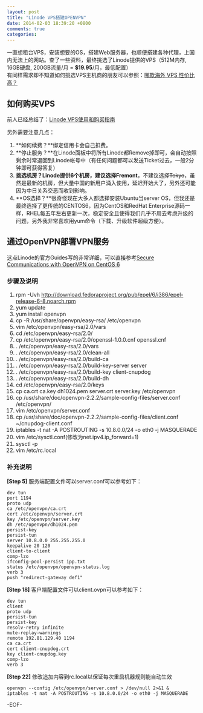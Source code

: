 ```yaml
---
layout: post
title: "Linode VPS搭建OPENVPN"
date: 2014-02-03 18:39:20 +0800
comments: true
categories: 
---
```

一直想租台VPS，安装想要的OS，搭建Web服务器，也顺便搭建各种代理，上国内无法上的网站。查了一些资料，最终挑选了Linode提供的VPS（512M内存, 16GB硬盘, 200GB流量/月 = **$19.95**/月，最低配置）  
有同样需求却不知道如何挑选VPS主机商的朋友可以参照：[哪款海外 VPS 性价比高？](http://www.zhihu.com/question/19904241)

## 如何购买VPS

前人已经总结了：[Linode VPS使用和购买指南](http://linode.ofeva.com/)

另外需要注意几点：  
1. **如何续费？**绑定信用卡会自己扣费。  
2. **停止服务？**在Linode面板中将所有Linode都Remove掉即可，会自动按照剩余时常退回到Linode帐号中（有任何问题都可以发送Ticket过去，一般2分钟即可获得答复）  
3. **挑选机房？**Linode提供6个机房，建议选择**Fremont**，不建议选择<del>Tokyo</del>，虽然是最新的机房，但大量中国的新用户涌入使用，延迟开始大了，另外还可能因为中日关系交恶而收到影响。  
4. **OS选择？**很奇怪现在大多人都选择安装Ubuntu当server OS，但我还是最终选择了更传统的CENTOS6，因为CentOS和RedHat Enterprise源码一样，RHEL每五年左右更新一次，稳定安全且使得我们几乎不用去考虑升级的问题，另外我非常喜欢用yum命令（下载、升级软件超级方便）。 

## 通过OpenVPN部署VPN服务

这点Linode的官方Guides写的非常详细，可以直接参考[Secure Communications with OpenVPN on CentOS 6](http://library.linode.com/networking/openvpn)

### 步骤及说明
1. rpm -Uvh http://download.fedoraproject.org/pub/epel/6/i386/epel-release-6-8.noarch.rpm     
2. yum update   
3. yum install openvpn  
4. cp -R /usr/share/openvpn/easy-rsa/ /etc/openvpn  
5. vim /etc/openvpn/easy-rsa/2.0/vars  
6. cd /etc/openvpn/easy-rsa/2.0/  
7. cp /etc/openvpn/easy-rsa/2.0/openssl-1.0.0.cnf openssl.cnf  
8. . /etc/openvpn/easy-rsa/2.0/vars  
9. . /etc/openvpn/easy-rsa/2.0/clean-all  
10. . /etc/openvpn/easy-rsa/2.0/build-ca  
11. . /etc/openvpn/easy-rsa/2.0/build-key-server server  
12. . /etc/openvpn/easy-rsa/2.0/build-key client-cnupdog  
13. . /etc/openvpn/easy-rsa/2.0/build-dh  
14. cd /etc/openvpn/easy-rsa/2.0/keys  
15. cp ca.crt ca.key dh1024.pem server.crt server.key /etc/openvpn  
16. cp /usr/share/doc/openvpn-2.2.2/sample-config-files/server.conf /etc/openvpn/  
17. vim /etc/openvpn/server.conf  
18. cp /usr/share/doc/openvpn-2.2.2/sample-config-files/client.conf ~/cnupdog-client.conf  
19. iptables -t nat -A POSTROUTING -s 10.8.0.0/24 -o eth0 -j MASQUERADE  
20. vim /etc/sysctl.conf(修改为net.ipv4.ip_forward=1)  
21. sysctl -p  
22. vim /etc/rc.local

### 补充说明
**[Step 5]**  服务端配置文件可以server.conf可以参考如下：
    
    dev tun
	port 1194
	proto udp
	ca /etc/openvpn/ca.crt
	cert /etc/openvpn/server.crt
	key /etc/openvpn/server.key
	dh /etc/openvpn/dh1024.pem
	persist-key
	persist-tun
	server 10.8.0.0 255.255.255.0
	keepalive 20 120
	client-to-client
	comp-lzo
	ifconfig-pool-persist ipp.txt
	status /etc/openvpn/openvpn-status.log
    verb 3
    push "redirect-gateway def1"

**[Step 18]**  客户端配置文件可以client.ovpn可以参考如下：    
    
    dev tun
    client
	proto udp
	persist-tun
	persist-key
	resolv-retry infinite
	mute-replay-warnings
	remote 192.81.129.40 1194
	ca ca.crt
	cert client-cnupdog.crt
	key client-cnupdog.key
	comp-lzo
	verb 3
	
**[Step 22]**  修改追加内容到rc.local以保证每次重启机器规则能自动生效    
    
    openvpn --config /etc/openvpn/server.conf > /dev/null 2>&1 & 
    iptables -t nat -A POSTROUTING -s 10.8.0.0/24 -o eth0 -j MASQUERADE
    
-EOF-

